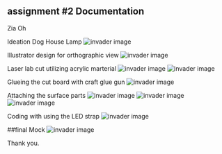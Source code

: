 ## assignment #2 Documentation

Zia Oh

Ideation
Dog House Lamp
![invader image](sketch.jpg)

Illustrator design for orthographic view
![invader image](6.jpg)

Laser lab cut utilizing acrylic marterial
![invader image](7.jpg)
![invader image](8.jpg)

Glueing the cut board with craft glue gun
![invader image](3.jpg)

Attaching the surface parts
![invader image](9.jpg)
![invader image](4.jpg)
![invader image](1.jpg)

Coding with using the LED strap
![invader image](5.jpg)

##final Mock
![invader image](5.jpg)

Thank you.
